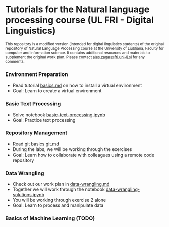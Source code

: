# Tutorials for the Natural language processing course (UL FRI - Digital Linguistics)
<sup>This repository is a modified version (intended for digital linguistics students) of the original repository of Natural Language Processing course at the University of Ljubljana, Faculty for computer and information science. It contains additional resources and materials to supplement the original work plan. Please contact [ales.zagar@fri.uni-lj.si](mailto:ales.zagar@fri.uni-lj.si) for any comments.</sub>

### Environment Preparation
- Read tutorial [basics.md](additional_materials/tutorials/basics.md) on how to install a virtual environment
- Goal: Learn to create a virtual environment

### Basic Text Processing
- Solve notebook [basic-text-processing.ipynb](additional_materials/notebooks/basic-text-processing.ipynb)
- Goal: Practice text processing

### Repository Management
- Read git basics [git.md](additional_materials/tutorials/git.md)
- During the labs, we will be working through the exercises
- Goal: Learn how to collaborate with colleagues using a remote code repository 

### Data Wrangling
- Check out our work plan in [data-wrangling.md](additional_materials/tutorials/data-wrangling.md)
- Together we will work through the notebook [data-wrangling-solutions.ipynb](additional_materials/notebooks/data-wrangling-solutions.ipynb)
- You will be working through exercise 2 alone
- Goal: Learn to process and manipulate data

### Basics of Machine Learning (TODO)
